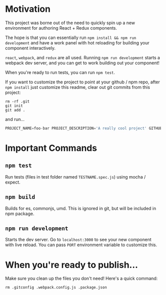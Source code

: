 # Motivation

This project was borne out of the need to quickly spin up a new environment for authoring React + Redux components.

The hope is that you can essentially run `npm install && npm run development` and have a work panel with hot reloading for building your component interactively.

`react`, `webpack`, and `redux` are all used. Running `npm run development` starts a webpack dev server, and you can get to work building out your component!

When you're ready to run tests, you can run `npm test`.

If you want to customize the project to point at your github / npm repo, after `npm install` just customize this readme, clear out git commits from this project:

```
rm -rf .git
git init 
git add .
```

and run...

```js
PROJECT_NAME=foo-bar PROJECT_DESCRIPTION='A really cool project' GITHUB_USERNAME=foo AUTHOR_NAME="Calvin Froedge" AUTHOR_EMAIL=calvinfroedge@gmail.com npm run customize
``` 

# Important Commands

## `npm test`

Run tests (files in test folder named `TESTNAME.spec.js`) using mocha / expect.

## `npm build`

Builds for es, commonjs, umd. This is ignored in git, but will be included in npm package.

## `npm run development`

Starts the dev server. Go to `localhost:3000` to see your new component with live reload. You can pass `PORT` environment variable to customize this.

# When you're ready to publish...

Make sure you clean up the files you don't need! Here's a quick command:

`rm .gitconfig .webpack.config.js .package.json`
